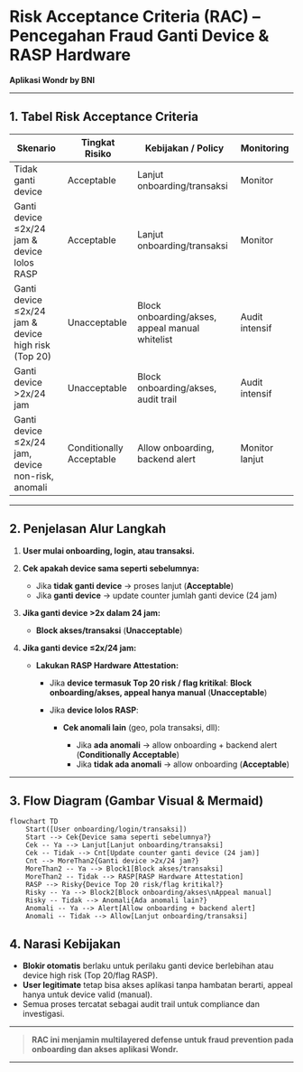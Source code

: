 # Risk Acceptance Criteria (RAC) – Pencegahan Fraud Ganti Device & RASP Hardware

**Aplikasi Wondr by BNI**

---

## 1. Tabel Risk Acceptance Criteria

| Skenario                                            | Tingkat Risiko           | Kebijakan / Policy                              | Monitoring     |
| --------------------------------------------------- | ------------------------ | ----------------------------------------------- | -------------- |
| Tidak ganti device                                  | Acceptable               | Lanjut onboarding/transaksi                     | Monitor        |
| Ganti device ≤2x/24 jam & device lolos RASP         | Acceptable               | Lanjut onboarding/transaksi                     | Monitor        |
| Ganti device ≤2x/24 jam & device high risk (Top 20) | Unacceptable             | Block onboarding/akses, appeal manual whitelist | Audit intensif |
| Ganti device >2x/24 jam                             | Unacceptable             | Block onboarding/akses, audit trail             | Audit intensif |
| Ganti device ≤2x/24 jam, device non-risk, anomali   | Conditionally Acceptable | Allow onboarding, backend alert                 | Monitor lanjut |

---

## 2. Penjelasan Alur Langkah

1. **User mulai onboarding, login, atau transaksi.**
2. **Cek apakah device sama seperti sebelumnya:**

   * Jika **tidak ganti device** → proses lanjut (**Acceptable**)
   * Jika **ganti device** → update counter jumlah ganti device (24 jam)
3. **Jika ganti device >2x dalam 24 jam:**

   * **Block akses/transaksi** (**Unacceptable**)
4. **Jika ganti device ≤2x/24 jam:**

   * **Lakukan RASP Hardware Attestation:**

     * Jika **device termasuk Top 20 risk / flag kritikal**:
       **Block onboarding/akses, appeal hanya manual** (**Unacceptable**)
     * Jika **device lolos RASP**:

       * **Cek anomali lain** (geo, pola transaksi, dll):

         * Jika **ada anomali** → allow onboarding + backend alert (**Conditionally Acceptable**)
         * Jika **tidak ada anomali** → allow onboarding (**Acceptable**)

---

## 3. Flow Diagram (Gambar Visual & Mermaid)

```mermaid
flowchart TD
    Start([User onboarding/login/transaksi])
    Start --> Cek{Device sama seperti sebelumnya?}
    Cek -- Ya --> Lanjut[Lanjut onboarding/transaksi]
    Cek -- Tidak --> Cnt[Update counter ganti device (24 jam)]
    Cnt --> MoreThan2{Ganti device >2x/24 jam?}
    MoreThan2 -- Ya --> Block1[Block akses/transaksi]
    MoreThan2 -- Tidak --> RASP[RASP Hardware Attestation]
    RASP --> Risky{Device Top 20 risk/flag kritikal?}
    Risky -- Ya --> Block2[Block onboarding/akses\nAppeal manual]
    Risky -- Tidak --> Anomali{Ada anomali lain?}
    Anomali -- Ya --> Alert[Allow onboarding + backend alert]
    Anomali -- Tidak --> Allow[Lanjut onboarding/transaksi]

```

## 4. Narasi Kebijakan

* **Blokir otomatis** berlaku untuk perilaku ganti device berlebihan atau device high risk (Top 20/flag RASP).
* **User legitimate** tetap bisa akses aplikasi tanpa hambatan berarti, appeal hanya untuk device valid (manual).
* Semua proses tercatat sebagai audit trail untuk compliance dan investigasi.

---

> **RAC ini menjamin multilayered defense untuk fraud prevention pada onboarding dan akses aplikasi Wondr.**

---
